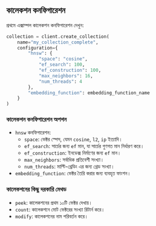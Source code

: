 ## কালেকশন কনফিগারেশন

প্রথমে এক্সাম্পল কালেকশন কনফিগারেশন দেখুন:

```python
collection = client.create_collection(
    name="my_collection_complete",
    configuration={
        "hnsw": {
            "space": "cosine",
            "ef_search": 100,
            "ef_construction": 100,
            "max_neighbors": 16,
            "num_threads": 4
        },
        "embedding_function": embedding_function_name
    }
)
```

### কালেকশন কনফিগারেশন অপশন

- `hnsw` কনফিগারেশন:
  - `space`: ভেক্টর স্পেস, যেমন `cosine`, `l2`, `ip` ইত্যাদি।
  - `ef_search`: সার্চের জন্য `ef` মান, যা সার্চের গুণগত মান নির্ধারণ করে।
  - `ef_construction`: ইনডেক্স নির্মাণের জন্য `ef` মান।
  - `max_neighbors`: সর্বাধিক প্রতিবেশী সংখ্যা।
  - `num_threads`: মাল্টি-থ্রেডিং এর জন্য থ্রেড সংখ্যা।
- `embedding_function`: ভেক্টর তৈরি করার জন্য ব্যবহৃত ফাংশন।

### কালেকশনের কিছু দরকারি মেথড

- `peek`: কালেকশনের প্রথম ১০টি ভেক্টর দেখায়।
- `count`: কালেকশনে মোট ভেক্টরের সংখ্যা রিটার্ন করে।
- `modify`: কালেকশনের নাম পরিবর্তন করে।
